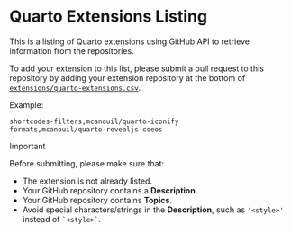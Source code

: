 # Quarto Extensions Listing

This is a listing of Quarto extensions using GitHub API to retrieve information from the repositories.

To add your extension to this list, please submit a pull request to this repository by adding your extension repository at the bottom of [`extensions/quarto-extensions.csv`](https://github.com/mcanouil/quarto-extensions/edit/main/extensions/quarto-extensions.csv).

Example:

```csv
shortcodes-filters,mcanouil/quarto-iconify
formats,mcanouil/quarto-revealjs-coeos
```

> [!IMPORTANT]
> Before submitting, please make sure that:
>
> - The extension is not already listed.
> - Your GitHub repository contains a **Description**.
> - Your GitHub repository contains **Topics**.
> - Avoid special characters/strings in the **Description**, such as `'<style>'` instead of `` `<style>` ``.
